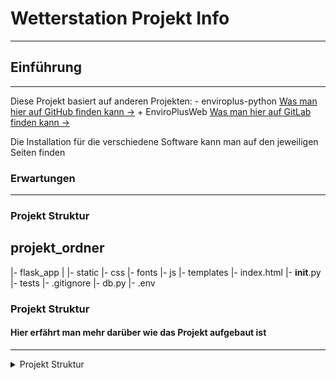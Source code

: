 # Wetterstation Projekt Info
***
## Einführung
-----
Diese Projekt basiert auf anderen Projekten:
    - enviroplus-python [Was man hier auf GitHub finden kann ->](https://github.com/pimoroni/enviroplus-python)
    + EnviroPlusWeb [Was man hier auf GitLab finden kann ->](https://gitlab.com/idotj/enviroplusweb)

Die Installation für die verschiedene Software kann man auf den jeweiligen Seiten finden

### Erwartungen
-------
### Projekt Struktur
projekt_ordner
---------------
|- flask_app
|   |- static
        |- css
        |- fonts
        |- js
    |- templates
        |- index.html
|- __init__.py
|- tests
|- .gitignore
|- db.py
|- .env
### Projekt Struktur
#### Hier erfährt man mehr darüber wie das Projekt aufgebaut ist
***
<details>
    <summary>Projekt Struktur</summary>
    |- flask_app
|   |- static
        |- css
        |- fonts
        |- js
    |- templates
        |- index.html
    |- __init__.py
    |- tests
    |- .gitignore
    |- db.py
    |- .env
</details>